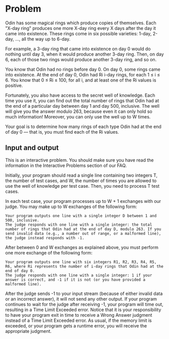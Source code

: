 # Problem

Odin has some magical rings which produce copies of themselves. Each "X-day ring" produces one more X-day ring every X days after the day it came into existence. These rings come in six possible varieties: 1-day, 2-day, ..., all the way up to 6-day.

For example, a 3-day ring that came into existence on day 0 would do nothing until day 3, when it would produce another 3-day ring. Then, on day 6, each of those two rings would produce another 3-day ring, and so on.

You know that Odin had no rings before day 0. On day 0, some rings came into existence. At the end of day 0, Odin had Ri i-day rings, for each 1 ≤ i ≤ 6. You know that 0 ≤ Ri ≤ 100, for all i, and at least one of the Ri values is positive.

Fortunately, you also have access to the secret well of knowledge. Each time you use it, you can find out the total number of rings that Odin had at the end of a particular day between day 1 and day 500, inclusive. The well will give you the answer modulo 263, because even it can only hold so much information! Moreover, you can only use the well up to W times.

Your goal is to determine how many rings of each type Odin had at the end of day 0 — that is, you must find each of the Ri values.

## Input and output

This is an interactive problem. You should make sure you have read the information in the Interactive Problems section of our FAQ.

Initially, your program should read a single line containing two integers T, the number of test cases, and W, the number of times you are allowed to use the well of knowledge per test case. Then, you need to process T test cases.

In each test case, your program processes up to W + 1 exchanges with our judge. You may make up to W exchanges of the following form:

    Your program outputs one line with a single integer D between 1 and 500, inclusive.
    The judge responds with one line with a single integer: the total number of rings that Odin had at the end of day D, modulo 263. If you send invalid data (e.g., a number out of range, or a malformed line), the judge instead responds with -1.

After between 0 and W exchanges as explained above, you must perform one more exchange of the following form:

    Your program outputs one line with six integers R1, R2, R3, R4, R5, R6, where Ri represents the number of i-day rings that Odin had at the end of day 0.
    The judge responds with one line with a single integer: 1 if your answer is correct, and -1 if it is not (or you have provided a malformed line).

After the judge sends -1 to your input stream (because of either invalid data or an incorrect answer), it will not send any other output. If your program continues to wait for the judge after receiving -1, your program will time out, resulting in a Time Limit Exceeded error. Notice that it is your responsibility to have your program exit in time to receive a Wrong Answer judgment instead of a Time Limit Exceeded error. As usual, if the memory limit is exceeded, or your program gets a runtime error, you will receive the appropriate judgment.
